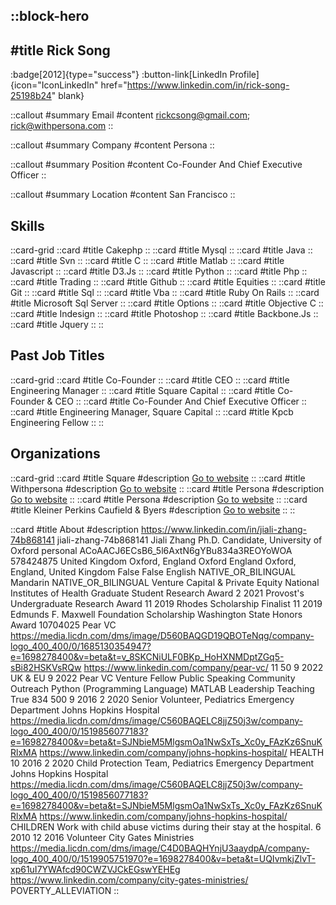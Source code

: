 ::block-hero
---
#title
Rick Song
---

:badge[2012]{type="success"}
:button-link[LinkedIn Profile]{icon="IconLinkedIn" href="https://www.linkedin.com/in/rick-song-25198b24" blank}

::callout
#summary
Email
#content
rickcsong@gmail.com; rick@withpersona.com
::

::callout
#summary
Company
#content
Persona
::

::callout
#summary
Position
#content
Co-Founder And Chief Executive Officer
::

::callout
#summary
Location
#content
San Francisco
::

## Skills
::card-grid
::card
#title
Cakephp
::
::card
#title
Mysql
::
::card
#title
Java
::
::card
#title
Svn
::
::card
#title
C
::
::card
#title
Matlab
::
::card
#title
Javascript
::
::card
#title
D3.Js
::
::card
#title
Python
::
::card
#title
Php
::
::card
#title
Trading
::
::card
#title
Github
::
::card
#title
Equities
::
::card
#title
Git
::
::card
#title
Sql
::
::card
#title
Vba
::
::card
#title
Ruby On Rails
::
::card
#title
Microsoft Sql Server
::
::card
#title
Options
::
::card
#title
Objective C
::
::card
#title
Indesign
::
::card
#title
Photoshop
::
::card
#title
Backbone.Js
::
::card
#title
Jquery
::
::

## Past Job Titles
::card-grid
::card
#title
Co-Founder
::
::card
#title
CEO
::
::card
#title
Engineering Manager
::
::card
#title
Square Capital
::
::card
#title
Co-Founder & CEO
::
::card
#title
Co-Founder And Chief Executive Officer
::
::card
#title
Engineering Manager, Square Capital
::
::card
#title
Kpcb Engineering Fellow
::
::

## Organizations
::card-grid
::card
#title
Square
#description
[Go to website](squareup.com)
::
::card
#title
Withpersona
#description
[Go to website](withpersona.com)
::
::card
#title
Persona
#description
[Go to website](withpersona.com)
::
::card
#title
Persona
#description
[Go to website](withpersona.com)
::
::card
#title
Kleiner Perkins Caufield & Byers
#description
[Go to website](kpcb.com)
::
::

::card
#title
About
#description
https://www.linkedin.com/in/jiali-zhang-74b868141 jiali-zhang-74b868141 Jiali Zhang Ph.D. Candidate, University of Oxford personal ACoAACJ6ECsB6_5l6AxtN6gYBu834a3REOYoWOA 578424875 United Kingdom Oxford, England Oxford England Oxford, England, United Kingdom False False English NATIVE_OR_BILINGUAL Mandarin NATIVE_OR_BILINGUAL Venture Capital & Private Equity National Institutes of Health Graduate Student Research Award 2 2021 Provost's Undergraduate Research Award 11 2019 Rhodes Scholarship Finalist 11 2019 Edmunds F. Maxwell Foundation Scholarship Washington State Honors Award 10704025 Pear VC https://media.licdn.com/dms/image/D560BAQGD19QBOTeNqg/company-logo_400_400/0/1685130354947?e=1698278400&v=beta&t=v_8SKCNiULF0BKp_HoHXNMDptZGq5-sBi82HSKVsRQw https://www.linkedin.com/company/pear-vc/ 11 50 9 2022 UK & EU 9 2022 Pear VC Venture Fellow Public Speaking Community Outreach Python (Programming Language) MATLAB Leadership Teaching True 834 500 9 2016 2 2020 Senior Volunteer, Pediatrics Emergency Department  Johns Hopkins Hospital https://media.licdn.com/dms/image/C560BAQELC8jjZ50j3w/company-logo_400_400/0/1519856077183?e=1698278400&v=beta&t=SJNbieM5MlgsmOa1NwSxTs_Xc0y_FAzKz6SnuKRlxMA https://www.linkedin.com/company/johns-hopkins-hospital/ HEALTH 10 2016 2 2020 Child Protection Team, Pediatrics Emergency Department  Johns Hopkins Hospital https://media.licdn.com/dms/image/C560BAQELC8jjZ50j3w/company-logo_400_400/0/1519856077183?e=1698278400&v=beta&t=SJNbieM5MlgsmOa1NwSxTs_Xc0y_FAzKz6SnuKRlxMA https://www.linkedin.com/company/johns-hopkins-hospital/ CHILDREN Work with child abuse victims during their stay at the hospital. 6 2010 12 2016 Volunteer City Gates Ministries https://media.licdn.com/dms/image/C4D0BAQHYnjU3aaydpA/company-logo_400_400/0/1519905751970?e=1698278400&v=beta&t=UQIvmkjZlvT-xp61uI7YWAfcd90CWZVJCkEGswYEHEg https://www.linkedin.com/company/city-gates-ministries/ POVERTY_ALLEVIATION
::
